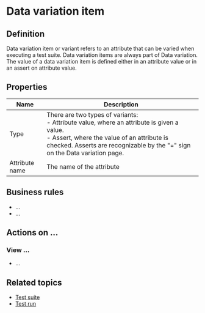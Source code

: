 # Data variation item

## Definition

Data variation item or variant refers to an attribute that can be varied when executing a test suite. 
Data variation items are always part of Data variation.
The value of a data variation item is defined either in an attribute value or in an assert on attribute value.

## Properties
| Name | Description |
| ----------- | ----------- |
| Type | There are two types of variants: <br /> - Attribute value, where an attribute is given a value. <br /> - Assert, where the value of an attribute is checked. Asserts are recognizable by the "=" sign on the Data variation page.<br />  |
| Attribute name | The name of the attribute |

## Business rules
- ...
- ...

## Actions on ...

### View ...
- ...

## Related topics
- [Test suite](test-suite)
- [Test run](test-run)
